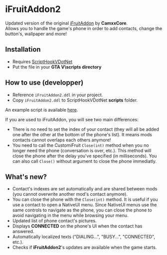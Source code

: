 # iFruitAddon2
Updated version of the original [iFruitAddon](https://github.com/CamxxCore/iFruitAddon) by **CamxxCore**.  
Allows you to handle the game's phone in order to add contacts, change the button's, wallpaper and more!

## Installation
- Requires [ScriptHookVDotNet](https://github.com/crosire/scripthookvdotnet/releases)
- Put the file in your **GTA V\scripts directory**

## How to use (developper)
* Reference `iFruitAddon2.ddl` in your project.
* Copy `iFruitAddon2.ddl` to ScriptHookVDotNet **scripts** folder.

An example script is available [here](https://github.com/Bob74/iFruitAddon2/blob/master/Example/ExampleScript.cs).

If you are used to iFruitAddon, you will see two main differences:
* There is no need to set the index of your contact (they will all be added one after the other at the bottom of the phone's list). It means mods contacts cannot overlaps each others anymore!
* You need to call the CustomiFruit `Close(int)` method when you no longer need the phone (conversation is over, etc.). This method will close the phone after the delay you've specified (in milliseconds). You can also call `Close()` without argument to close the phone immediatly.

## What's new?
* Contact's indexes are set automatically and are shared between mods (you cannot overwrite another mod's contact anymore).
* You can close the phone with the `Close(int)` method. It is useful if you use a contact to open a NativeUI menu. Since NativeUI menus use the same controls to navigate as the phone, you can close the phone to avoid navigating in the menu while browsing your menu.
* Updated list of phone contact's pictures.
* Displays **CONNECTED** on the phone's UI when the contact has answered.
* Automatically localized texts ("DIALING...", "BUSY...", "CONNECTED", etc.).
* Checks if **iFruitAddon2**'s updates are available when the game starts.
